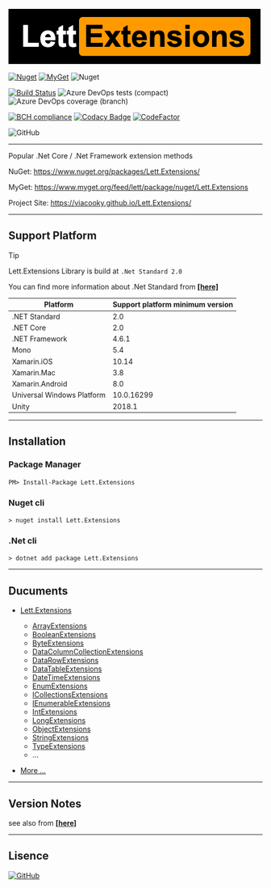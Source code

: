 ![](docfx/images/logo.png)

[![Nuget](https://img.shields.io/nuget/v/Lett.Extensions.svg)](https://www.nuget.org/packages/Lett.Extensions/)
[![MyGet](https://img.shields.io/myget/lett/v/Lett.Extensions.svg?label=MyGet)](https://www.myget.org/feed/lett/package/nuget/Lett.Extensions)
![Nuget](https://img.shields.io/nuget/dt/Lett.Extensions.svg)

[![Build Status](https://dev.azure.com/viacooky/Lett.Extensions/_apis/build/status/viacooky.Lett.Extensions?branchName=master)](https://dev.azure.com/viacooky/Lett.Extensions/_build/latest?definitionId=8&branchName=master)
![Azure DevOps tests (compact)](https://img.shields.io/azure-devops/tests/viacooky/Lett.Extensions/9.svg)
![Azure DevOps coverage (branch)](https://img.shields.io/azure-devops/coverage/viacooky/Lett.Extensions/9/master.svg?color=9cf)

[![BCH compliance](https://bettercodehub.com/edge/badge/viacooky/Lett.Extensions?branch=master)](https://bettercodehub.com/)
[![Codacy Badge](https://api.codacy.com/project/badge/Grade/ef28989ffe5848a5877b1e1ef8c6162e)](https://www.codacy.com/app/viacooky/Lett.Extensions?utm_source=github.com&utm_medium=referral&utm_content=viacooky/Lett.Extensions&utm_campaign=Badge_Grade)
[![CodeFactor](https://www.codefactor.io/repository/github/viacooky/lett.extensions/badge/master)](https://www.codefactor.io/repository/github/viacooky/lett.extensions/overview/master)

![GitHub](https://img.shields.io/github/license/viacooky/Lett.Extensions.svg)

---

Popular .Net Core / .Net Framework extension methods

NuGet: https://www.nuget.org/packages/Lett.Extensions/

MyGet: https://www.myget.org/feed/lett/package/nuget/Lett.Extensions

Project Site: https://viacooky.github.io/Lett.Extensions/

---

## Support Platform

> [!TIP]
> Lett.Extensions Library is build at `.Net Standard 2.0`
>
> You can find more information about .Net Standard from [**[here]**](https://docs.microsoft.com/en-us/dotnet/standard/net-standard#net-implementation-support)

| Platform                   | Support platform minimum version |
| -------------------------- | -------------------------------- |
| .NET Standard              | 2.0                              |
| .NET Core                  | 2.0                              |
| .NET Framework             | 4.6.1                            |
| Mono                       | 5.4                              |
| Xamarin.iOS                | 10.14                            |
| Xamarin.Mac                | 3.8                              |
| Xamarin.Android            | 8.0                              |
| Universal Windows Platform | 10.0.16299                       |
| Unity                      | 2018.1                           |

---

## Installation

### Package Manager

    PM> Install-Package Lett.Extensions

### Nuget cli

    > nuget install Lett.Extensions

### .Net cli

    > dotnet add package Lett.Extensions

---

## Ducuments

- [Lett.Extensions](https://viacooky.github.io/Lett.Extensions/api/Lett.Extensions.html)

  - [ArrayExtensions](https://viacooky.github.io/Lett.Extensions/api/Lett.Extensions.ArrayExtensions.html)
  - [BooleanExtensions](https://viacooky.github.io/Lett.Extensions/api/Lett.Extensions.BooleanExtensions.html)
  - [ByteExtensions](https://viacooky.github.io/Lett.Extensions/api/Lett.Extensions.ByteExtensions.html)
  - [DataColumnCollectionExtensions](https://viacooky.github.io/Lett.Extensions/api/Lett.Extensions.DataColumnCollectionExtensions.html)
  - [DataRowExtensions](https://viacooky.github.io/Lett.Extensions/api/Lett.Extensions.DataRowExtensions.html)
  - [DataTableExtensions](https://viacooky.github.io/Lett.Extensions/api/Lett.Extensions.DataTableExtensions.html)
  - [DateTimeExtensions](https://viacooky.github.io/Lett.Extensions/api/Lett.Extensions.DateTimeExtensions.html)
  - [EnumExtensions](https://viacooky.github.io/Lett.Extensions/api/Lett.Extensions.EnumExtensions.html)
  - [ICollectionsExtensions](https://viacooky.github.io/Lett.Extensions/api/Lett.Extensions.ICollectionsExtensions.html)
  - [IEnumerableExtensions](https://viacooky.github.io/Lett.Extensions/api/Lett.Extensions.IEnumerableExtensions.html)
  - [IntExtensions](https://viacooky.github.io/Lett.Extensions/api/Lett.Extensions.IntExtensions.html)
  - [LongExtensions](https://viacooky.github.io/Lett.Extensions/api/Lett.Extensions.LongExtensions.html)
  - [ObjectExtensions](https://viacooky.github.io/Lett.Extensions/api/Lett.Extensions.ObjectExtensions.html)
  - [StringExtensions](https://viacooky.github.io/Lett.Extensions/api/Lett.Extensions.StringExtensions.html)
  - [TypeExtensions](https://viacooky.github.io/Lett.Extensions/api/Lett.Extensions.TypeExtensions.html)
  - ...

- [More ...](https://viacooky.github.io/Lett.Extensions/api/Lett.Extensions.html)

---

## Version Notes

see also from [**[here]**](https://viacooky.github.io/Lett.Extensions/version_notes.html)

---

## Lisence

[![GitHub](https://img.shields.io/github/license/viacooky/Lett.Extensions.svg)](src/Lett.Extensions/LICENSE.txt)
